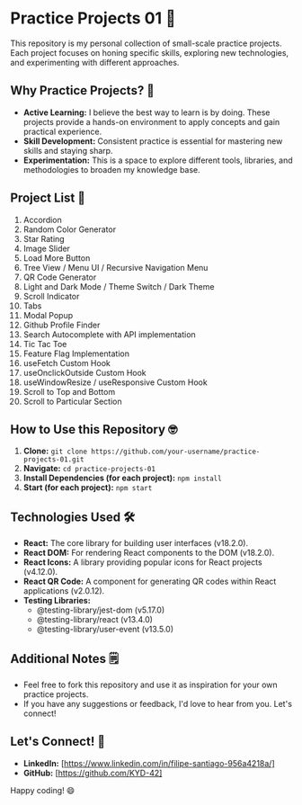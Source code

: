 # Practice Projects 01 🚀

This repository is my personal collection of small-scale practice projects. Each project focuses on honing specific skills, exploring new technologies, and experimenting with different approaches.

## Why Practice Projects? 🤔

* **Active Learning:** I believe the best way to learn is by doing. These projects provide a hands-on environment to apply concepts and gain practical experience.
* **Skill Development:** Consistent practice is essential for mastering new skills and staying sharp.
* **Experimentation:** This is a space to explore different tools, libraries, and methodologies to broaden my knowledge base.

## Project List 📝

1.  Accordion
2.  Random Color Generator  
3.  Star Rating
4.  Image Slider
5.  Load More Button
6.  Tree View / Menu UI / Recursive Navigation Menu
7.  QR Code Generator
8.  Light and Dark Mode / Theme Switch / Dark Theme
9.  Scroll Indicator
10. Tabs
11. Modal Popup
12. Github Profile Finder
13. Search Autocomplete with API implementation
14. Tic Tac Toe
15. Feature Flag Implementation
16. useFetch Custom Hook
17. useOnclickOutside Custom Hook
18. useWindowResize / useResponsive Custom Hook
19. Scroll to Top and Bottom
20. Scroll to Particular Section

## How to Use this Repository 🤓

1. **Clone:** `git clone https://github.com/your-username/practice-projects-01.git`
2. **Navigate:** `cd practice-projects-01`
3. **Install Dependencies (for each project):** `npm install`
4. **Start (for each project):** `npm start`


## Technologies Used 🛠️

* **React:** The core library for building user interfaces (v18.2.0).
* **React DOM:**  For rendering React components to the DOM (v18.2.0).
* **React Icons:** A library providing popular icons for React projects (v4.12.0).
* **React QR Code:** A component for generating QR codes within React applications (v2.0.12).
* **Testing Libraries:**
    * @testing-library/jest-dom (v5.17.0)
    * @testing-library/react (v13.4.0)
    * @testing-library/user-event (v13.5.0)

## Additional Notes 🗒️

* Feel free to fork this repository and use it as inspiration for your own practice projects. 
* If you have any suggestions or feedback, I'd love to hear from you. Let's connect!

## Let's Connect! 🤝

* **LinkedIn:** [https://www.linkedin.com/in/filipe-santiago-956a4218a/]
* **GitHub:** [https://github.com/KYD-42]

Happy coding! 😄

